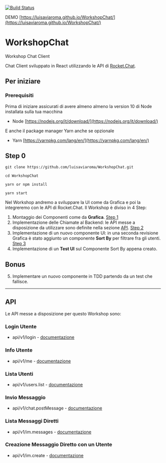 [![Build Status](https://travis-ci.com/luisaviaroma/WorkshopChat.svg?branch=master)](https://travis-ci.com/luisaviaroma/WorkshopChat)

DEMO [https://luisaviaroma.github.io/WorkshopChat/](https://luisaviaroma.github.io/WorkshopChat/)
# WorkshopChat

Workshop Chat Client

Chat Client sviluppato in React utilizzando le API di [Rocket.Chat](https://rocket.chat/).
## Per iniziare

### Prerequisiti
Prima di iniziare assicurati di avere almeno almeno la version 10 di Node installata sulla tua macchina

- Node [https://nodejs.org/it/download/](https://nodejs.org/it/download/)

E anche il package manager Yarn anche se opzionale
- Yarn [https://yarnpkg.com/lang/en/](https://yarnpkg.com/lang/en/)

## Step 0

```
git clone https://github.com/luisaviaroma/WorkshopChat.git
```
```
cd WorkshopChat
```
```
yarn or npm install
```
```
yarn start
```

Nel Workshop andremo a sviluppare la UI come da Grafica e poi la integreremo con le API di Rocket.Chat.
Il Workshop è diviso in 4 Step:

1. Montaggio dei Componenti come da **Grafica**. [Step 1](https://github.com/luisaviaroma/WorkshopChat/tree/step1)
2. Implementazione delle Chiamate al Backend: le API messe a disposizione da utilizzare sono definite nella sezione [API](#api). [Step 2](https://github.com/luisaviaroma/WorkshopChat/tree/step2)
3. Implementazione di un nuovo componente UI: in una seconda revisione Grafica è stato aggiunto un componente **Sort By** per filtrare fra gli utenti. [Step 3](https://github.com/luisaviaroma/WorkshopChat/tree/step3)
4. Implementazione di un **Test UI** sul Componente Sort By appena creato.

## Bonus

5. Implementare un nuovo componente in TDD partendo da un test che fallisce.

---

## API

Le API messe a disposizione per questo Workshop sono:

### Login Utente

- api/v1/login - [documentazione](https://rocket.chat/docs/developer-guides/rest-api/authentication/login/)

### Info Utente

- api/v1/me - [documentazione](https://rocket.chat/docs/developer-guides/rest-api/authentication/me/)

### Lista Utenti

- api/v1/users.list - [documentazione](https://rocket.chat/docs/developer-guides/rest-api/users/list/)

### Invio Messaggio

- api/v1/chat.postMessage - [documentazione](https://rocket.chat/docs/developer-guides/rest-api/chat/postmessage/)

### Lista Messaggi Diretti

- api/v1/im.messages - [documentazione](https://rocket.chat/docs/developer-guides/rest-api/im/messages/)

### Creazione Messaggio Diretto con un Utente

- api/v1/im.create - [documentazione](https://rocket.chat/docs/developer-guides/rest-api/im/create/)
